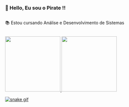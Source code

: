 ### 👋 Hello, Eu sou o Pirate !!
##
📚 Estou cursando Análise e Desenvolvimento de Sistemas
##
<div>

<a href="https://github.com/piratecoder13">
<img height="180em" src="https://github-readme-stats.vercel.app/api?username=piratecoder13&show_icons=true&theme=transparent&include_all_commits=true&count_private=true"/>
<img height="180em" src="https://github-readme-stats.vercel.app/api/top-langs/?username=piratecoder13&layout=compact&langs_count=16&theme=transparent"/>
  
</div>

![snake gif](https://github.com/PirateCoder13/PirateCoder13/blob/output/github-contribution-grid-snake.svg)
